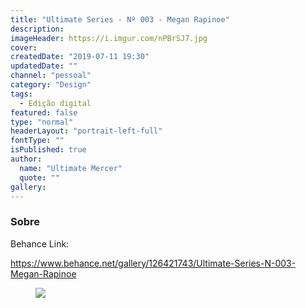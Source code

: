 ```yaml
---
title: "Ultimate Series - Nº 003 - Megan Rapinoe"
description:
imageHeader: https://i.imgur.com/nPBrSJ7.jpg
cover:
createdDate: "2019-07-11 19:30"
updatedDate: ""
channel: "pessoal"
category: "Design"
tags:
  - Edição digital
featured: false
type: "normal"
headerLayout: "portrait-left-full"
fontType: ""
isPublished: true
author:
  name: "Ultimate Mercer"
  quote: ""
gallery:
---
```


### Sobre

Behance Link:

https://www.behance.net/gallery/126421743/Ultimate-Series-N-003-Megan-Rapinoe

<figure>
<img src="https://i.imgur.com/nPBrSJ7.jpg" class="img-fluid mx-auto d-block">
</figure>
